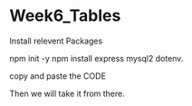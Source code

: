# Week6_Tables
Install relevent Packages

npm init -y
npm install express mysql2 dotenv.

copy and paste the CODE

Then we will take it from there.
